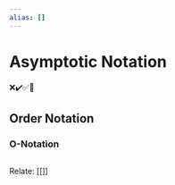 ```yaml
---
alias: []
---
```

# Asymptotic Notation
❌✔️✅📗

## Order Notation

### O-Notation
```ad-def

```

Relate: [[]]